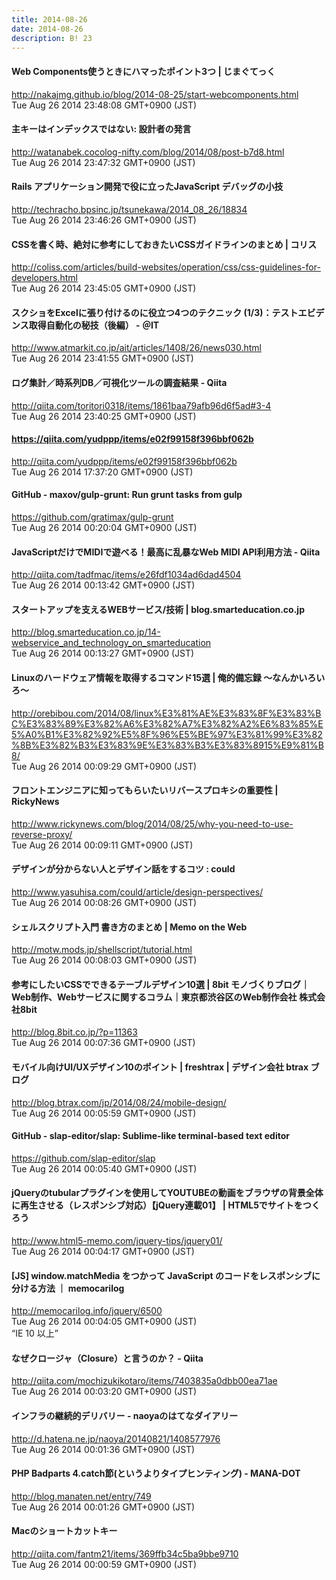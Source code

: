 ```yaml
---
title: 2014-08-26
date: 2014-08-26
description: B! 23
---
```


#### Web Components使うときにハマったポイント3つ | じまぐてっく
http://nakajmg.github.io/blog/2014-08-25/start-webcomponents.html<br>
Tue Aug 26 2014 23:48:08 GMT+0900 (JST)<br>


#### 主キーはインデックスではない: 設計者の発言
http://watanabek.cocolog-nifty.com/blog/2014/08/post-b7d8.html<br>
Tue Aug 26 2014 23:47:32 GMT+0900 (JST)<br>


#### Rails アプリケーション開発で役に立ったJavaScript デバッグの小技
http://techracho.bpsinc.jp/tsunekawa/2014_08_26/18834<br>
Tue Aug 26 2014 23:46:26 GMT+0900 (JST)<br>


####   CSSを書く時、絶対に参考にしておきたいCSSガイドラインのまとめ | コリス
http://coliss.com/articles/build-websites/operation/css/css-guidelines-for-developers.html<br>
Tue Aug 26 2014 23:45:05 GMT+0900 (JST)<br>


####  スクショをExcelに張り付けるのに役立つ4つのテクニック (1/3)：テストエビデンス取得自動化の秘技（後編） - ＠IT
http://www.atmarkit.co.jp/ait/articles/1408/26/news030.html<br>
Tue Aug 26 2014 23:41:55 GMT+0900 (JST)<br>


#### ログ集計／時系列DB／可視化ツールの調査結果 - Qiita
http://qiita.com/toritori0318/items/1861baa79afb96d6f5ad#3-4<br>
Tue Aug 26 2014 23:40:25 GMT+0900 (JST)<br>


#### https://qiita.com/yudppp/items/e02f99158f396bbf062b
http://qiita.com/yudppp/items/e02f99158f396bbf062b<br>
Tue Aug 26 2014 17:37:20 GMT+0900 (JST)<br>


#### GitHub - maxov/gulp-grunt: Run grunt tasks from gulp
https://github.com/gratimax/gulp-grunt<br>
Tue Aug 26 2014 00:20:04 GMT+0900 (JST)<br>


#### JavaScriptだけでMIDIで遊べる！最高に乱暴なWeb MIDI API利用方法 - Qiita
http://qiita.com/tadfmac/items/e26fdf1034ad6dad4504<br>
Tue Aug 26 2014 00:13:42 GMT+0900 (JST)<br>


#### スタートアップを支えるWEBサービス/技術 | blog.smarteducation.co.jp
http://blog.smarteducation.co.jp/14-webservice_and_technology_on_smarteducation<br>
Tue Aug 26 2014 00:13:27 GMT+0900 (JST)<br>


#### Linuxのハードウェア情報を取得するコマンド15選 | 俺的備忘録 〜なんかいろいろ〜
http://orebibou.com/2014/08/linux%E3%81%AE%E3%83%8F%E3%83%BC%E3%83%89%E3%82%A6%E3%82%A7%E3%82%A2%E6%83%85%E5%A0%B1%E3%82%92%E5%8F%96%E5%BE%97%E3%81%99%E3%82%8B%E3%82%B3%E3%83%9E%E3%83%B3%E3%83%8915%E9%81%B8/<br>
Tue Aug 26 2014 00:09:29 GMT+0900 (JST)<br>


#### フロントエンジニアに知ってもらいたいリバースプロキシの重要性 | RickyNews
http://www.rickynews.com/blog/2014/08/25/why-you-need-to-use-reverse-proxy/<br>
Tue Aug 26 2014 00:09:11 GMT+0900 (JST)<br>


#### デザインが分からない人とデザイン話をするコツ : could
http://www.yasuhisa.com/could/article/design-perspectives/<br>
Tue Aug 26 2014 00:08:26 GMT+0900 (JST)<br>


#### シェルスクリプト入門 書き方のまとめ | Memo on the Web
http://motw.mods.jp/shellscript/tutorial.html<br>
Tue Aug 26 2014 00:08:03 GMT+0900 (JST)<br>


#### 参考にしたいCSSでできるテーブルデザイン10選 | 8bit モノづくりブログ｜Web制作、Webサービスに関するコラム｜東京都渋谷区のWeb制作会社 株式会社8bit
http://blog.8bit.co.jp/?p=11363<br>
Tue Aug 26 2014 00:07:36 GMT+0900 (JST)<br>


#### モバイル向けUI/UXデザイン10のポイント | freshtrax | デザイン会社 btrax ブログ
http://blog.btrax.com/jp/2014/08/24/mobile-design/<br>
Tue Aug 26 2014 00:05:59 GMT+0900 (JST)<br>


#### GitHub - slap-editor/slap: Sublime-like terminal-based text editor
https://github.com/slap-editor/slap<br>
Tue Aug 26 2014 00:05:40 GMT+0900 (JST)<br>


#### jQueryのtubularプラグインを使用してYOUTUBEの動画をブラウザの背景全体に再生させる（レスポンシブ対応）【jQuery連載01】 | HTML5でサイトをつくろう
http://www.html5-memo.com/jquery-tips/jquery01/<br>
Tue Aug 26 2014 00:04:17 GMT+0900 (JST)<br>


#### [JS] window.matchMedia をつかって JavaScript のコードをレスポンシブに分ける方法 ｜ memocarilog
http://memocarilog.info/jquery/6500<br>
Tue Aug 26 2014 00:04:05 GMT+0900 (JST)<br>
“IE 10 以上”


#### なぜクロージャ（Closure）と言うのか？ - Qiita
http://qiita.com/mochizukikotaro/items/7403835a0dbb00ea71ae<br>
Tue Aug 26 2014 00:03:20 GMT+0900 (JST)<br>


####  インフラの継続的デリバリー - naoyaのはてなダイアリー
http://d.hatena.ne.jp/naoya/20140821/1408577976<br>
Tue Aug 26 2014 00:01:36 GMT+0900 (JST)<br>


#### PHP Badparts 4.catch節(というよりタイプヒンティング) - MANA-DOT
http://blog.manaten.net/entry/749<br>
Tue Aug 26 2014 00:01:26 GMT+0900 (JST)<br>


#### Macのショートカットキー
http://qiita.com/fantm21/items/369ffb34c5ba9bbe9710<br>
Tue Aug 26 2014 00:00:59 GMT+0900 (JST)<br>


